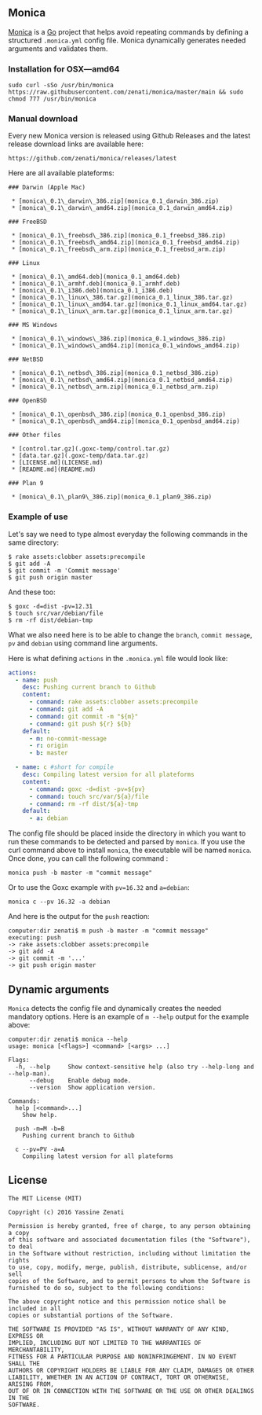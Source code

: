 ## Monica
[Monica](https://www.youtube.com/watch?v=OY1xxhlq4RU) is a [Go](https://golang.org) project that helps avoid repeating commands by defining a structured `.monica.yml` config file. Monica dynamically generates needed arguments and validates them.

### Installation for OSX—amd64
```
sudo curl -sSo /usr/bin/monica https://raw.githubusercontent.com/zenati/monica/master/main && sudo chmod 777 /usr/bin/monica
```

### Manual download
Every new Monica version is released using Github Releases and the latest release download links are available here:
```
https://github.com/zenati/monica/releases/latest
```

Here are all available plateforms:
```
### Darwin (Apple Mac)

 * [monica\_0.1\_darwin\_386.zip](monica_0.1_darwin_386.zip)
 * [monica\_0.1\_darwin\_amd64.zip](monica_0.1_darwin_amd64.zip)

### FreeBSD

 * [monica\_0.1\_freebsd\_386.zip](monica_0.1_freebsd_386.zip)
 * [monica\_0.1\_freebsd\_amd64.zip](monica_0.1_freebsd_amd64.zip)
 * [monica\_0.1\_freebsd\_arm.zip](monica_0.1_freebsd_arm.zip)

### Linux

 * [monica\_0.1\_amd64.deb](monica_0.1_amd64.deb)
 * [monica\_0.1\_armhf.deb](monica_0.1_armhf.deb)
 * [monica\_0.1\_i386.deb](monica_0.1_i386.deb)
 * [monica\_0.1\_linux\_386.tar.gz](monica_0.1_linux_386.tar.gz)
 * [monica\_0.1\_linux\_amd64.tar.gz](monica_0.1_linux_amd64.tar.gz)
 * [monica\_0.1\_linux\_arm.tar.gz](monica_0.1_linux_arm.tar.gz)

### MS Windows

 * [monica\_0.1\_windows\_386.zip](monica_0.1_windows_386.zip)
 * [monica\_0.1\_windows\_amd64.zip](monica_0.1_windows_amd64.zip)

### NetBSD

 * [monica\_0.1\_netbsd\_386.zip](monica_0.1_netbsd_386.zip)
 * [monica\_0.1\_netbsd\_amd64.zip](monica_0.1_netbsd_amd64.zip)
 * [monica\_0.1\_netbsd\_arm.zip](monica_0.1_netbsd_arm.zip)

### OpenBSD

 * [monica\_0.1\_openbsd\_386.zip](monica_0.1_openbsd_386.zip)
 * [monica\_0.1\_openbsd\_amd64.zip](monica_0.1_openbsd_amd64.zip)

### Other files

 * [control.tar.gz](.goxc-temp/control.tar.gz)
 * [data.tar.gz](.goxc-temp/data.tar.gz)
 * [LICENSE.md](LICENSE.md)
 * [README.md](README.md)

### Plan 9

 * [monica\_0.1\_plan9\_386.zip](monica_0.1_plan9_386.zip)
```

### Example of use
Let's say we need to type almost everyday the following commands in the same directory:
```
$ rake assets:clobber assets:precompile
$ git add -A
$ git commit -m 'Commit message'
$ git push origin master
```

And these too:

```
$ goxc -d=dist -pv=12.31
$ touch src/var/debian/file
$ rm -rf dist/debian-tmp
```

What we also need here is to be able to change the `branch`, `commit message`, `pv` and `debian` using command line arguments.

Here is what defining `actions` in the `.monica.yml` file would look like:

```yaml
actions:
  - name: push
    desc: Pushing current branch to Github
    content:
      - command: rake assets:clobber assets:precompile
      - command: git add -A
      - command: git commit -m "${m}"
      - command: git push ${r} ${b}
    default:
      - m: no-commit-message
      - r: origin
      - b: master

  - name: c #short for compile
    desc: Compiling latest version for all plateforms
    content:
      - command: goxc -d=dist -pv=${pv}
      - command: touch src/var/${a}/file
      - command: rm -rf dist/${a}-tmp
    default:
      - a: debian
```

The config file should be placed inside the directory in which you want to run these commands to be detected and parsed by `monica`. If you use the curl command above to install `monica`, the executable will be named `monica`. Once done, you can call the following command :

```
monica push -b master -m "commit message"
```

Or to use the Goxc example with `pv=16.32` and `a=debian`:

```
monica c --pv 16.32 -a debian
```

And here is the output for the `push` reaction:
```
computer:dir zenati$ m push -b master -m "commit message"
executing: push
-> rake assets:clobber assets:precompile
-> git add -A
-> git commit -m '...'
-> git push origin master
```

## Dynamic arguments
`Monica` detects the config file and dynamically creates the needed mandatory options.
Here is an example of `m --help` output for the example above:
```
computer:dir zenati$ monica --help
usage: monica [<flags>] <command> [<args> ...]

Flags:
  -h, --help     Show context-sensitive help (also try --help-long and --help-man).
      --debug    Enable debug mode.
      --version  Show application version.

Commands:
  help [<command>...]
    Show help.

  push -m=M -b=B
    Pushing current branch to Github

  c --pv=PV -a=A
    Compiling latest version for all plateforms
```

## License
```
The MIT License (MIT)

Copyright (c) 2016 Yassine Zenati

Permission is hereby granted, free of charge, to any person obtaining a copy
of this software and associated documentation files (the "Software"), to deal
in the Software without restriction, including without limitation the rights
to use, copy, modify, merge, publish, distribute, sublicense, and/or sell
copies of the Software, and to permit persons to whom the Software is
furnished to do so, subject to the following conditions:

The above copyright notice and this permission notice shall be included in all
copies or substantial portions of the Software.

THE SOFTWARE IS PROVIDED "AS IS", WITHOUT WARRANTY OF ANY KIND, EXPRESS OR
IMPLIED, INCLUDING BUT NOT LIMITED TO THE WARRANTIES OF MERCHANTABILITY,
FITNESS FOR A PARTICULAR PURPOSE AND NONINFRINGEMENT. IN NO EVENT SHALL THE
AUTHORS OR COPYRIGHT HOLDERS BE LIABLE FOR ANY CLAIM, DAMAGES OR OTHER
LIABILITY, WHETHER IN AN ACTION OF CONTRACT, TORT OR OTHERWISE, ARISING FROM,
OUT OF OR IN CONNECTION WITH THE SOFTWARE OR THE USE OR OTHER DEALINGS IN THE
SOFTWARE.
```
